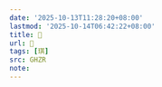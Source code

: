 ```yaml
---
date: '2025-10-13T11:28:20+08:00'
lastmod: '2025-10-14T06:42:22+08:00'
title: 󰜤
url: 󰜤
tags: [琪]
src: GHZR
note:
---
```

